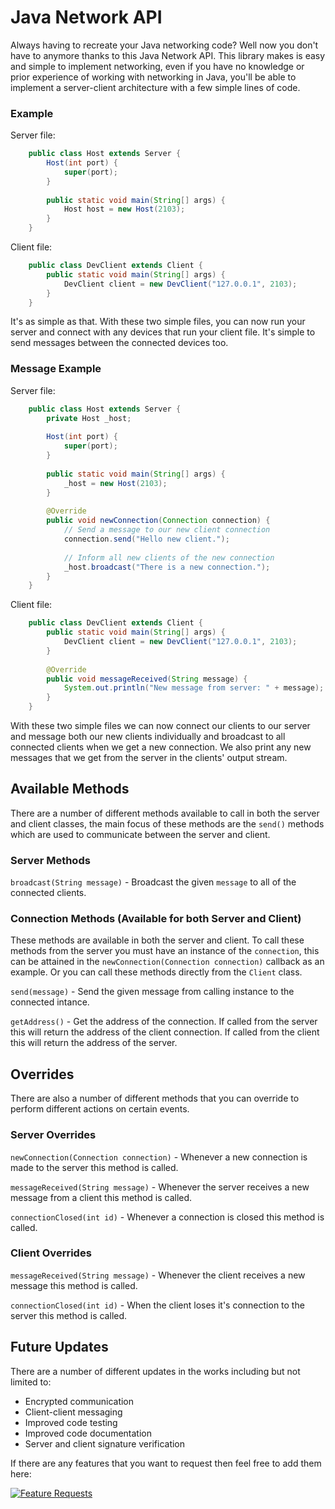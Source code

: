# Java Network API
Always having to recreate your Java networking code? Well now you don't have to anymore thanks to this Java Network API. This library makes is easy and simple to implement networking, even if you have no knowledge or prior experience of working with networking in Java, you'll be able to implement a server-client architecture with a few simple lines of code.

### Example

Server file:

```Java
    public class Host extends Server {
        Host(int port) {
            super(port);
        }
        
        public static void main(String[] args) {
            Host host = new Host(2103);
        }
    }
```
Client file:

```Java
    public class DevClient extends Client {
        public static void main(String[] args) {
            DevClient client = new DevClient("127.0.0.1", 2103);
        }
    }
```

It's as simple as that. With these two simple files, you can now run your server and connect with any devices that run your client file. It's simple to send messages between the connected devices too.

### Message Example

Server file:

```Java
    public class Host extends Server {
        private Host _host;
        
        Host(int port) {
            super(port);
        }
        
        public static void main(String[] args) {
            _host = new Host(2103);
        }
        
        @Override
        public void newConnection(Connection connection) {
            // Send a message to our new client connection
            connection.send("Hello new client.");
            
            // Inform all new clients of the new connection
            _host.broadcast("There is a new connection.");
        }
    }
```
Client file:

```Java
    public class DevClient extends Client {
        public static void main(String[] args) {
            DevClient client = new DevClient("127.0.0.1", 2103);
        }
        
        @Override
        public void messageReceived(String message) {
            System.out.println("New message from server: " + message);
        }
    }
```

With these two simple files we can now connect our clients to our server and message both our new clients individually and broadcast to all connected clients when we get a new connection. We also print any new messages that we get from the server in the clients' output stream.

## Available Methods

There are a number of different methods available to call in both the server and client classes, the main focus of these methods are the `send()` methods which are used to communicate between the server and client.

### Server Methods

`broadcast(String message)` - Broadcast the given `message` to all of the connected clients.

### Connection Methods (Available for both Server and Client)

These methods are available in both the server and client. To call these methods from the server you must have an instance of the `connection`, this can be attained in the `newConnection(Connection connection)` callback as an example. Or you can call these methods directly from the `Client` class.

`send(message)` - Send the given message from calling instance to the connected intance.

`getAddress()` - Get the address of the connection. If called from the server this will return the address of the client connection. If called from the client this will return the address of the server.

## Overrides

There are also a number of different methods that you can override to perform different actions on certain events.

### Server Overrides

`newConnection(Connection connection)` - Whenever a new connection is made to the server this method is called.

`messageReceived(String message)` - Whenever the server receives a new message from a client this method is called.

`connectionClosed(int id)` - Whenever a connection is closed this method is called.

### Client Overrides

`messageReceived(String message)` - Whenever the client receives a new message this method is called.

`connectionClosed(int id)` - When the client loses it's connection to the server this method is called.

## Future Updates

There are a number of different updates in the works including but not limited to:

- Encrypted communication
- Client-client messaging
- Improved code testing
- Improved code documentation
- Server and client signature verification

If there are any features that you want to request then feel free to add them here:

[![Feature Requests](https://cloud.githubusercontent.com/assets/390379/10127973/045b3a96-6560-11e5-9b20-31a2032956b2.png)](https://feathub.com/DrRoach/NetworkAPI)
